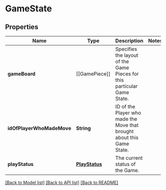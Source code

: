 # GameState

## Properties
Name | Type | Description | Notes
------------ | ------------- | ------------- | -------------
**gameBoard** | [[GamePiece]] | Specifies the layout of the Game Pieces for this particular Game State. | 
**idOfPlayerWhoMadeMove** | **String** | ID of the Player who made the Move that brought about this Game State. | 
**playStatus** | [**PlayStatus**](PlayStatus.md) | The current status of the Game. | 

[[Back to Model list]](../README.md#documentation-for-models) [[Back to API list]](../README.md#documentation-for-api-endpoints) [[Back to README]](../README.md)


